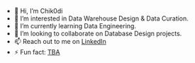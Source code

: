 - 👋 Hi, I’m Chik0di 
- 👀 I’m interested in Data Warehouse Design & Data Curation. 
- 🌱 I’m currently learning Data Engineering.
- 🧱 I’m looking to collaborate on Database Design projects. 
- 📫 Reach out to me on [LinkedIn](https://www.linkedin.com/in/chikodi-obu-278b5b264/)
- ⚡ Fun fact: [TBA](https://media1.giphy.com/media/v1.Y2lkPTc5MGI3NjExdHVqaDI2OGs0d21xc2R3c3RsdXVubnJzbjhxanRtM3ZvZWs1cXp0MiZlcD12MV9pbnRlcm5hbF9naWZfYnlfaWQmY3Q9Zw/D05oEJk20L09a/giphy.gif)
  
<!---
chik0di/chik0di is a ✨ special ✨ repository because its `README.md` (this file) appears on your GitHub profile.
You can click the Preview link to take a look at your changes.
--->
